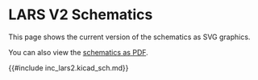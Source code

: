 # LARS V2 Schematics

This page shows the current version of the schematics as SVG graphics.

You can also view the [schematics as PDF](./plot/lars2.kicad_sch.pdf).

{{#include inc_lars2.kicad_sch.md}}
